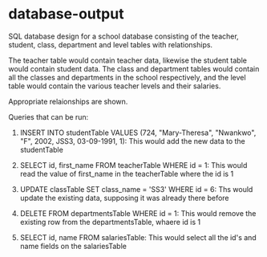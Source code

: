 # database-output
SQL database design for a school database consisting of the teacher, student, class, department and level tables with relationships.

The teacher table would contain teacher data, likewise the student table would contain student data. The class and department tables would contain all the classes and departments in the school respectively, and the level table would contain the various teacher levels and their salaries.

Appropriate relaionships are shown.

Queries that can be run:
1. INSERT INTO studentTable VALUES (724, "Mary-Theresa", "Nwankwo", "F", 2002, JSS3, 03-09-1991, 1):
This would add the new data to the studentTable

2. SELECT id, first_name FROM teacherTable WHERE id = 1:
This would read the value of first_name in the teacherTable where the id is 1

3. UPDATE classTable SET class_name = 'SS3' WHERE id = 6:
Ths would update the existing data, supposing it was already there before

4. DELETE FROM departmentsTable WHERE id = 1:
This would remove the existing row from the departmentsTable, whaere id is 1

5. SELECT id, name FROM salariesTable:
This would select all the id's and name fields on the salariesTable
